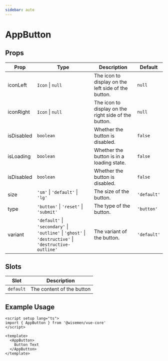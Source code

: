 ```yaml
---
sidebar: auto
---
```

<script setup>
import AppButtonPlayground from './AppButtonPlayground.vue'
</script>


# AppButton

<AppButtonPlayground />



## Props

| Prop       | Type                                                                                                   | Description                                          | Default     |
| ---------- | ------------------------------------------------------------------------------------------------------ | ---------------------------------------------------- | ----------- |
| iconLeft   | `Icon` \| `null`                                                                                       | The icon to display on the left side of the button.  | `null`      |
| iconRight  | `Icon` \| `null`                                                                                       | The icon to display on the right side of the button. | `null`      |
| isDisabled | `boolean`                                                                                              | Whether the button is disabled.                      | `false`     |
| isLoading  | `boolean`                                                                                              | Whether the button is in a loading state.            | `false`     |
| isDisabled | `boolean`                                                                                              | Whether the button is disabled.                      | `false`     |
| size       | `'sm'` \| `'default'` \| `'lg'`                                                                        | The size of the button.                              | `'default'` |
| type       | `'button'` \| `'reset'` \| `'submit'`                                                                  | The type of the button.                              | `'button'`  |
| variant    | `'default'` \| `'secondary'` \| `'outline'` \| `'ghost'` \| `'destructive'` \| `'destructive-outline'` | The variant of the button.                           | `'default'` |



## Slots

| Slot      | Description               |
| --------- | ------------------------- |
| `default` | The content of the button |

## Example Usage

```vue
<script setup lang="ts">
import { AppButton } from '@wisemen/vue-core'
</script>
  
<template>
  <AppButton>
    Button Text
  </AppButton>
</template>

